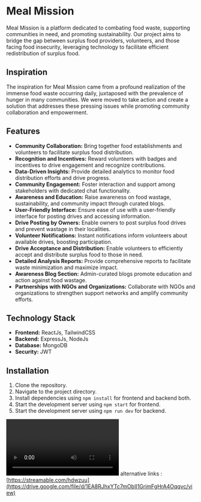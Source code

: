 # Meal Mission

Meal Mission is a platform dedicated to combating food waste, supporting communities in need, and promoting sustainability. Our project aims to bridge the gap between surplus food providers, volunteers, and those facing food insecurity, leveraging technology to facilitate efficient redistribution of surplus food.

## Inspiration

The inspiration for Meal Mission came from a profound realization of the immense food waste occurring daily, juxtaposed with the prevalence of hunger in many communities. We were moved to take action and create a solution that addresses these pressing issues while promoting community collaboration and empowerment.

## Features

- **Community Collaboration:** Bring together food establishments and volunteers to facilitate surplus food distribution.
- **Recognition and Incentives:** Reward volunteers with badges and incentives to drive engagement and recognize contributions.
- **Data-Driven Insights:** Provide detailed analytics to monitor food distribution efforts and drive progress.
- **Community Engagement:** Foster interaction and support among stakeholders with dedicated chat functionality.
- **Awareness and Education:** Raise awareness on food wastage, sustainability, and community impact through curated blogs.
- **User-Friendly Interface:** Ensure ease of use with a user-friendly interface for posting drives and accessing information.
- **Drive Posting by Owners:** Enable owners to post surplus food drives and prevent wastage in their localities.
- **Volunteer Notifications:** Instant notifications inform volunteers about available drives, boosting participation.
- **Drive Acceptance and Distribution:** Enable volunteers to efficiently accept and distribute surplus food to those in need.
- **Detailed Analysis Reports:** Provide comprehensive reports to facilitate waste minimization and maximize impact.
- **Awareness Blog Section:** Admin-curated blogs promote education and action against food wastage.
- **Partnerships with NGOs and Organizations:** Collaborate with NGOs and organizations to strengthen support networks and amplify community efforts.

## Technology Stack

- **Frontend:** ReactJs, TailwindCSS
- **Backend:** ExpressJs, NodeJs
- **Database:** MongoDB
- **Security:** JWT

## Installation

1. Clone the repository.
2. Navigate to the project directory.
3. Install dependencies using `npm install` for frontend and backend both.
4. Start the development server using `npm start` for frontend.
5. Start the development server using `npm run dev` for backend.

<video src="https://drive.google.com/file/d/1EA8RJhxYTc7mObII1GrimFgHrA4Oqqvc/view" controls title="Title"></video>
alternative links : [https://streamable.com/hdwzuu](https://drive.google.com/file/d/1EA8RJhxYTc7mObII1GrimFgHrA4Oqqvc/view)
